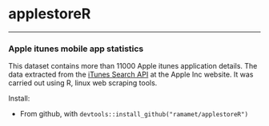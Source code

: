 # applestoreR
-----------------
### Apple itunes mobile app statistics

This dataset contains more than 11000 Apple itunes application details. The data extracted from the 
[iTunes Search API](http://www.transtats.bhttps://developer.apple.com/library/content/documentation/AudioVideo/Conceptual/iTuneSearchAPI/SearchExamples.html#//apple_ref/doc/uid/TP40017632-CH6-SW1ts.gov/DatabaseInfo.asp?DB_ID=120&Link=0) at the Apple Inc website. It was carried out using R, linux web scraping tools.

Install:

* From github, with `devtools::install_github("ramamet/applestoreR")`
